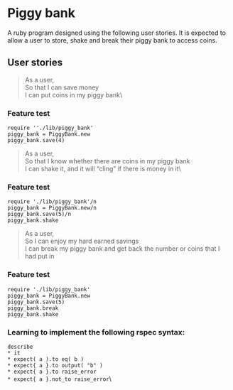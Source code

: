 # Piggy bank

A ruby program designed using the following user stories. It is expected to allow a user to store, shake and break their piggy bank to access coins.

## User stories

>As a user,\
So that I can save money\
I can put coins in my piggy bank\

### Feature test
```
require ''./lib/piggy_bank'
piggy_bank = PiggyBank.new
piggy_bank.save(4)
```


>As a user,\
So that I know whether there are coins in my piggy bank\
I can shake it, and it will “cling” if there is money in it\

### Feature test

```
require './lib/piggy_bank'/n
piggy_bank = PiggyBank.new/n
piggy_bank.save(5)/n
piggy_bank.shake
```


>As a user,\
So I can enjoy my hard earned savings\
I can break my piggy bank and get back the number or coins that I had put in

### Feature test

```
require './lib/piggy_bank'
piggy_bank = PiggyBank.new
piggy_bank.save(5)
piggy_bank.break
piggy_bank.shake
```


### Learning to implement the following rspec syntax:

`describe`\
`* it` \
`* expect( a ).to eq( b )` \
`* expect{ a }.to output( "b" )`\
`* expect{ a }.to raise_error`\
`* expect{ a }.not_to raise_error`\
